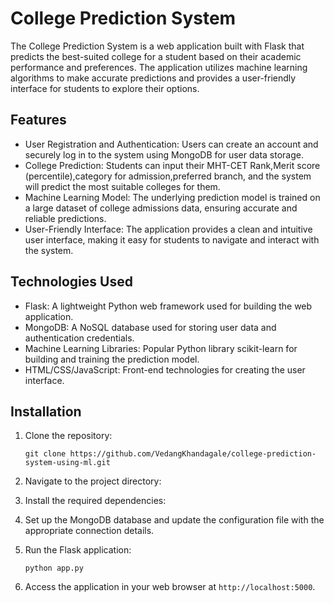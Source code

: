 
# College Prediction System

The College Prediction System is a web application built with Flask that predicts the best-suited college for a student based on their academic performance and preferences. The application utilizes machine learning algorithms to make accurate predictions and provides a user-friendly interface for students to explore their options.

## Features

- User Registration and Authentication: Users can create an account and securely log in to the system using MongoDB for user data storage.
- College Prediction: Students can input their MHT-CET Rank,Merit score (percentile),category for admission,preferred branch, and the system will predict the most suitable colleges for them.
- Machine Learning Model: The underlying prediction model is trained on a large dataset of college admissions data, ensuring accurate and reliable predictions.
- User-Friendly Interface: The application provides a clean and intuitive user interface, making it easy for students to navigate and interact with the system.

## Technologies Used

- Flask: A lightweight Python web framework used for building the web application.
- MongoDB: A NoSQL database used for storing user data and authentication credentials.
- Machine Learning Libraries: Popular Python library scikit-learn for building and training the prediction model.
- HTML/CSS/JavaScript: Front-end technologies for creating the user interface.

## Installation

1. Clone the repository:

   ```
   git clone https://github.com/VedangKhandagale/college-prediction-system-using-ml.git
   ```

2. Navigate to the project directory:


3. Install the required dependencies:


4. Set up the MongoDB database and update the configuration file with the appropriate connection details.

5. Run the Flask application:

   ```
   python app.py
   ```

6. Access the application in your web browser at `http://localhost:5000`.

